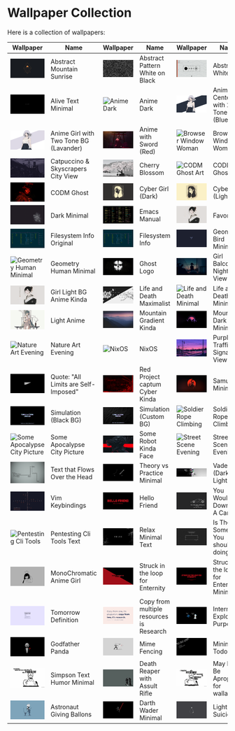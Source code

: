 # Wallpaper Collection

Here is a collection of wallpapers:

| Wallpaper | Name | Wallpaper | Name | Wallpaper | Name |
|-----------|------|-----------|------|-----------|------|
| ![Abstract Mountain Sunrise](abstract_moutain_sunrise.jpg) | Abstract Mountain Sunrise | ![Abstract Pattern White on Black](abstract_pattern_white_on_black.png) | Abstract Pattern White on Black | ![Abstract White](abstract_white.png) | Abstract White |
| ![Alive Text Minimal](alive_text_minimal.png) | Alive Text Minimal | ![Anime Dark](anime_dark.png) | Anime Dark | ![Anime Girl Center with 2 Tone BG (Blue)](anime_girl_center_with_2_tone_bg_blue.png) | Anime Girl Center with 2 Tone BG (Blue) |
| ![Anime Girl with Two Tone BG (Lavander)](anime_girl_with_two_tone_bg_lavander.png) | Anime Girl with Two Tone BG (Lavander) | ![Anime with Sword (Red)](anime_with_sword_red.png) | Anime with Sword (Red) | ![Browser Window Woman](browser_window_woman.png) | Browser Window Woman |
| ![Catpuccino & Skyscrapers City View](catpuccin_skeyscrapers_city_view.png) | Catpuccino & Skyscrapers City View | ![Cherry Blossom](cherryblossom.jpg) | Cherry Blossom | ![CODM Ghost Art](codm_ghost_art.png) | CODM Ghost Art |
| ![CODM Ghost](codm_ghost.png) | CODM Ghost | ![Cyber Girl (Dark)](cyber-girl-dark.png) | Cyber Girl (Dark) | ![Cyber Girl (Light)](cyber-girl-light.png) | Cyber Girl (Light) |
| ![Dark Minimal](dark_minimal.png) | Dark Minimal | ![Emacs Manual](emacs_manual.png) | Emacs Manual | ![Favorite](fav.png) | Favorite |
| ![Filesystem Info Original](fs_info_original.png) | Filesystem Info Original | ![Filesystem Info](fs_info.png) | Filesystem Info | ![Geometry Bird Minimal](geometry_bird_minimal.png) | Geometry Bird Minimal |
| ![Geometry Human Minimal](geometry_human_minimal.png) | Geometry Human Minimal | ![Ghost Logo](ghostLogo.png) | Ghost Logo | ![Girl Balcony Night View](girl_balcony_night_view.png) | Girl Balcony Night View |
| ![Girl Light BG Anime Kinda](girl_light_bg_anime_kidna.png) | Girl Light BG Anime Kinda | ![Life and Death Maximalist](life_and_death_maximalist.png) | Life and Death Maximalist | ![Life and Death Minimal](life_death_Minimaml.png) | Life and Death Minimal |
| ![Light Anime](light_anime.png) | Light Anime | ![Mountain Gradient Kinda](moutian_gradient_kinda.png) | Mountain Gradient Kinda | ![Mountain Dark Minimal](moutniai_dark_minimal.jpg) | Mountain Dark Minimal |
| ![Nature Art Evening](nature_art_evening.png) | Nature Art Evening | ![NixOS](nixos.png) | NixOS | ![Purple Traffic Signal View](purple_traffic_signal_view.jpg) | Purple Traffic Signal View |
| ![Quote: "All Limits are Self-Imposed"](quote_all_limits_are_self_imposed.png) | Quote: "All Limits are Self-Imposed" | ![Red Project captum Cyber Kinda](red_project_captum_cyber_kidna.png) | Red Project captum Cyber Kinda | ![Samurai Minimal](samurai_minimal.jpg) | Samurai Minimal |
| ![Simulation (Black BG)](simulation_black_bg.png) | Simulation (Black BG) | ![Simulation (Custom BG)](simulation_custom_bg.png) | Simulation (Custom BG) | ![Soldier Rope Climbing](soldier_rope_climbing.png) | Soldier Rope Climbing |
| ![Some Apocalypse City Picture](some_apocolype_city_picture.png) | Some Apocalypse City Picture | ![Some Robot Kinda Face](some_robot_kinda_face.png) | Some Robot Kinda Face | ![Street Scene Evening](stree_scence_evening.png) | Street Scene Evening |
| ![Text that Flows Over the Head](text_that_flow_over_the_head.png) | Text that Flows Over the Head | ![Theory vs Practice Minimal](theory_vs_practice_minimal.png) | Theory vs Practice Minimal | ![Vader (Dark & Light)](vader_dark_light.jpg) | Vader (Dark & Light) |
| ![Vim Keybindings](vim_keybindings.png) | Vim Keybindings |![Hello Friend](hello_friend.png) | Hello Friend | ![You Wouldn't Download A CAR](you_wouldn't_downlaod_a_car.png) | You Would't Download A Car |
|![Pentesting Cli Tools](pentesting_cli_tools_startup_text.png)|Pentesting Cli Tools Text|![Relax Minimal Text](relax_minimal_text.jpg)|Relax Minimal Text|![Is There Something You should be doing Minimal Text](is_there_something_you_should_be_doing_text_minimal.jpg)| Is There Something You should be doing|
|![MonoChromatic Gir](monochromatic_anime_girl.jpg)|MonoChromatic Anime Girl|![Struck in the loop for Enternity](struck_in_the_loop_for_eternity.png)|Struck in the loop for Enternity|![Struck in the loop minimal](struck_in_the_loop_minimal.png)|Struck in the loop for Enternity Minimal
|![Tomorrow Definition](tomorrow_meaning_minimal.png)|Tomorrow Definition|![It's Research](copy_from_another_quote_minimal.png)|Copy from multiple resources is Research|![Internet Explorer Purpous](internet_explorer_purpose.png)|Internet Explorer Purpous|
|![Godfather Panada](godfather_panda.png)|Godfather Panda|![Mime Fencing](mime_fencing.png)|Mime Fencing|![Minimalist Todo](minimalist_todo.png)|Minimalist Todo|![Censorship](wrost_part_of_cencorship.png)|Censorship|
|![Simpson Text Humor Minimal](simpson_text_humor_minimal.png)|Simpson Text Humor Minimal|![Death Reaper with Assult Rifle](death_reaper_with_assult_rifel.png)|Death Reaper with Assult Rifle|![May Not Be Aproprite for a wallpaper](may_not_be_aproprite.png)|May Not Be Aproprite for wallapper|
|![Astronaut giving ballons](astronaut_giving_baloons.png)|Astronaut Giving Ballons|![Darth Wader minimal](darth_wader_minimal.png)|Darth Wader Minimal|![Light Bulb Suicide](light_bulb_suicide.png)|Light Bulb Suicide